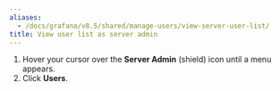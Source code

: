 ```yaml
---
aliases:
  - /docs/grafana/v8.5/shared/manage-users/view-server-user-list/
title: View user list as server admin
---
```


1. Hover your cursor over the **Server Admin** (shield) icon until a menu appears.
1. Click **Users**.
